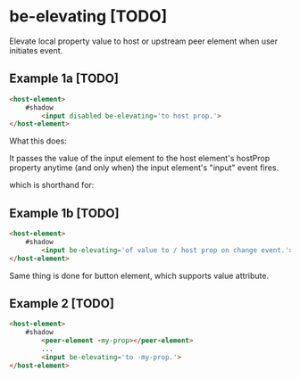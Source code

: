 # be-elevating [TODO]

Elevate local property value to host or upstream peer element when user initiates event.

## Example 1a [TODO]

```html
<host-element>
    #shadow
        <input disabled be-elevating='to host prop.'>
</host-element>
```

What this does:

It passes the value of the input element to the host element's hostProp property anytime (and only when) the input element's "input" event fires.

which is shorthand for:

## Example 1b [TODO]

```html
<host-element>
    #shadow
        <input be-elevating='of value to / host prop on change event.'>
</host-element>
```

Same thing is done for button element, which supports value attribute.

## Example 2 [TODO]

```html
<host-element>
    #shadow
        <peer-element -my-prop></peer-element>
        ...
        <input be-elevating='to -my-prop.'>
</host-element>
```
